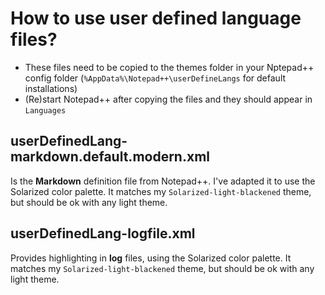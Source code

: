 # How to use user defined language files?
- These files need to be copied to the themes folder in your Nptepad++ config folder (`%AppData%\Notepad++\userDefineLangs` for default installations)
- (Re)start Notepad++ after copying the files and they should appear in `Languages`

## userDefinedLang-markdown.default.modern.xml
Is the **Markdown** definition file from Notepad++. I've adapted it to use the Solarized color palette.
It matches my `Solarized-light-blackened` theme, but should be ok with any light theme.

## userDefinedLang-logfile.xml
Provides highlighting in **log** files, using the Solarized color palette.
It matches my `Solarized-light-blackened` theme, but should be ok with any light theme.
